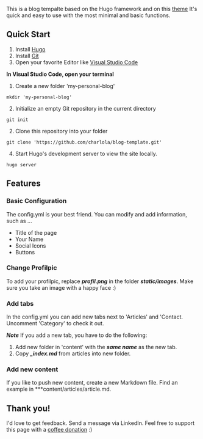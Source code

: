 This is a blog tempalte based on the Hugo framework and on this [theme](https://github.com/nanxiaobei/hugo-paper)
It's quick and easy to use with the most minimal and basic functions.

## Quick Start

1. Install [Hugo](https://gohugo.io/installation/)
2. Install [Git](https://git-scm.com/book/en/v2/Getting-Started-Installing-Git)
3. Open your favorite Editor like [Visual Studio Code](https://code.visualstudio.com/download)


**In Visual Studio Code, open your terminal**

1. Create a new folder 'my-personal-blog'

```console
mkdir 'my-personal-blog'
```

2. Initialize an empty Git repository in the current directory
```console
git init
```

2. Clone this repository into your folder
```console
git clone 'https://github.com/charlola/blog-template.git'
```

4. Start Hugo's development server to view the site locally.
```console
hugo server
```


## Features

### Basic Configuration

The config.yml is your best friend. You can modify and add information, such as ...
- Title of the page
- Your Name
- Social Icons
- Buttons

### Change Profilpic

To add your profilpic, replace ***profil.png*** in the folder ***static/images***. Make sure you take an image with a happy face :)

### Add tabs

In the config.yml you can add new tabs next to 'Articles' and 'Contact. Uncomment 'Category' to check it out.

***Note***
If you add a new tab, you have to do the following:
1. Add new folder in 'content' with the ***same name*** as the new tab.
2. Copy ***_index.md*** from articles into new folder.

### Add new content

If you like to push new content, create a new Markdown file. Find an example in ***content/articles/article.md.

## Thank you!

I'd love to get feedback. Send a message via LinkedIn. Feel free to support this page with a [coffee donation](https://ko-fi.com/heycharlola) :)